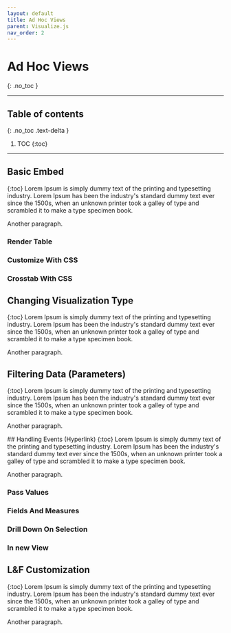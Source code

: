 ```yaml
---
layout: default
title: Ad Hoc Views
parent: Visualize.js
nav_order: 2
---
```


# Ad Hoc Views
{: .no_toc }

---

## Table of contents
{: .no_toc .text-delta }

1. TOC
{:toc}

---

## Basic Embed
{:toc}
Lorem Ipsum is simply dummy text of the printing and typesetting industry. Lorem Ipsum has been the industry's standard dummy text ever since the 1500s, when an unknown printer took a galley of type and scrambled it to make a type specimen book.

Another paragraph.
### Render Table
<div id="adv-renderTable-container"></div>

### Customize With CSS
<div id="adv-customizableWithCSS-container"></div>

### Crosstab With CSS
<div id="adv-crosstabeWithCSS-container"></div>

## Changing Visualization Type
{:toc}
Lorem Ipsum is simply dummy text of the printing and typesetting industry. Lorem Ipsum has been the industry's standard dummy text ever since the 1500s, when an unknown printer took a galley of type and scrambled it to make a type specimen book.

Another paragraph.
<div id="adv-changeVizType-container"></div>

## Filtering Data (Parameters)
{:toc}
Lorem Ipsum is simply dummy text of the printing and typesetting industry. Lorem Ipsum has been the industry's standard dummy text ever since the 1500s, when an unknown printer took a galley of type and scrambled it to make a type specimen book.

Another paragraph.
<div id="adv-filteringData-container"></div>
## Handling Events (Hyperlink)
{:toc}
Lorem Ipsum is simply dummy text of the printing and typesetting industry. Lorem Ipsum has been the industry's standard dummy text ever since the 1500s, when an unknown printer took a galley of type and scrambled it to make a type specimen book.

Another paragraph.
### Pass Values
<div id="adv-HE-passValue-container"></div>

### Fields And Measures
<div id="adv-HE-fieldsAndMeasure-container"></div>

### Drill Down On Selection
<div id="adv-HE-drillDownOnSelection-container"></div>

### In new View
<div id="adv-HE-inNewView-container"></div>

## L&F Customization
{:toc}
Lorem Ipsum is simply dummy text of the printing and typesetting industry. Lorem Ipsum has been the industry's standard dummy text ever since the 1500s, when an unknown printer took a galley of type and scrambled it to make a type specimen book.

Another paragraph.
<script src="https://mobiledemo.jaspersoft.com/jasperserver-pro/client/visualize.js"></script>
<script src="./config/vizConfig.js"></script>
<script src="../../assets/js/build/react-app-render-build.js"></script>
